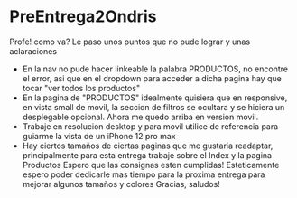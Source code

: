 # PreEntrega2Ondris
Profe! como va? Le paso unos puntos que no pude lograr y unas aclaraciones
- En la nav no pude hacer linkeable la palabra PRODUCTOS, no encontre el error, asi que en el dropdown para acceder a dicha pagina hay que tocar "ver todos los productos"
- En la pagina de "PRODUCTOS" idealmente quisiera que en responsive, en vista small de movil, la seccion de filtros se ocultara y se hiciera un desplegable opcional. Ahora me quedo arriba en version movil.
- Trabaje en resolucion desktop y para movil utilice de referencia para guiarme la vista de un iPhone 12 pro max
- Hay ciertos tamaños de ciertas paginas que me gustaria readaptar, principalmente para esta entrega trabaje sobre el Index y la pagina Productos
Espero que las consignas esten cumplidas! Esteticamente espero poder dedicarle mas tiempo para la proxima entrega para mejorar algunos tamaños y colores
Gracias, saludos!
